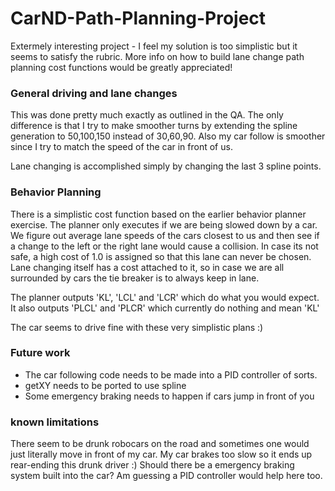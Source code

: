 # CarND-Path-Planning-Project
Extermely interesting project - I feel my solution is too simplistic but it seems to satisfy the rubric. More info on how to build lane change path planning cost functions would be greatly appreciated!

### General driving and lane changes
This was done pretty much exactly as outlined in the QA. The only difference is that I try to make smoother turns by extending the spline generation to 50,100,150 instead of 30,60,90. Also my car follow is smoother since I try to match the speed of the car in front of us.

Lane changing is accomplished simply by changing the last 3 spline points.

### Behavior Planning
There is a simplistic cost function based on the earlier behavior planner exercise. The planner only executes if we are being slowed down by a car. We figure out average lane speeds of the cars closest to us and then see if a change to the left or the right lane would cause a collision. In case its not safe, a high cost of 1.0 is assigned so that this lane can never be chosen. Lane changing itself has a cost attached to it, so in case we are all surrounded by cars the tie breaker is to always keep in lane.

The planner outputs 'KL', 'LCL' and 'LCR' which do what you would expect. It also outputs 'PLCL' and 'PLCR' which currently do nothing and mean 'KL'

The car seems to drive fine with these very simplistic plans :)

### Future work
- The car following code needs to be made into a PID controller of sorts.
- getXY needs to be ported to use spline
- Some emergency braking needs to happen if cars jump in front of you

### known limitations
There seem to be drunk robocars on the road and sometimes one would just literally move in front of my car. My car brakes too slow so it ends up rear-ending this drunk driver :) Should there be a emergency braking system built into the car? Am guessing a PID controller would help here too.
